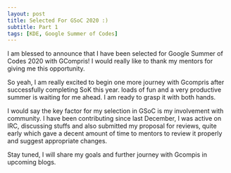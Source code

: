 ```yaml
---
layout: post
title: Selected For GSoC 2020 :)
subtitle: Part 1
tags: [KDE, Google Summer of Codes]
---
```


I am blessed to announce that I have been selected for Google Summer of Codes 2020 with GCompris! I would really like to thank my mentors for giving me this opportunity.
 <br>

So yeah, I am really excited to begin one more journey with Gcompris after successfully completing SoK this year. loads of fun and a very productive summer is waiting for me ahead. I am ready to grasp it with both hands.
 <br>

I would say the key factor for my selection in GSoC is my involvement with community. I have been contributing since last December, I was active on IRC, discussing stuffs and also submitted my proposal for reviews, quite early which gave a decent amount of time to mentors to review it properly and suggest appropriate changes.
 <br>
 
Stay tuned, I will share my goals and further journey with Gcompis in upcoming blogs.
